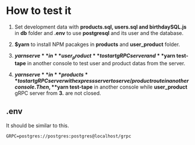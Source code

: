 # How to test it

1. Set development data with **products.sql, users.sql and birthdaySQL.js** in **db** folder and **.env** to use **postgresql** and its user and the database.

2. **$yarn** to install NPM pacakges in **products** and **user_product** folder. 

3. **$yarn serve** in **user_product** to start gRPC server and **$yarn test-tape** in another console to test user and product datas from the server.

4. **$yarn serve** in **products** to start gRPC server with express server to serve /product route in another console. Then, **$yarn test-tape** in another console while **user_product** gRPC server from **3.** are not closed.

## .env

It should be similar to this.

```console
GRPC=postgres://postgres:postgres@localhost/grpc
```
